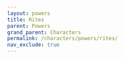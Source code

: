 ```yaml
---
layout: powers
title: Rites
parent: Powers
grand_parent: Characters
permalink: /characters/powers/rites/
nav_exclude: true
---
```


